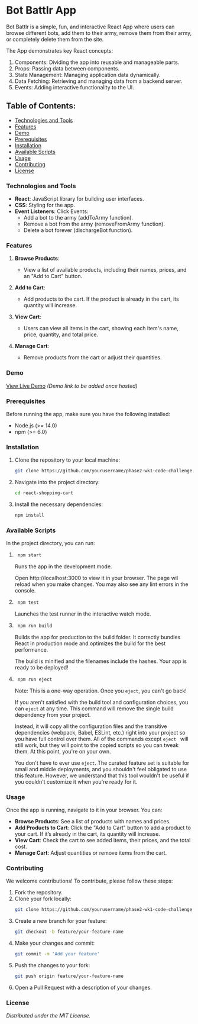 # Bot Battlr App
Bot Battlr is a simple, fun, and interactive React App where users can browse different bots, add them to their army, remove them from their army, or completely delete them from the site. 

The App demonstrates key React concepts:
1. Components: Dividing the app into reusable and manageable parts.
2. Props: Passing data between components.
3. State Management: Managing application data dynamically.
4. Data Fetching: Retrieving and managing data from a backend server.
5. Events: Adding interactive functionality to the UI.

## Table of Contents:
- [Technologies and Tools](#technologies-and-tools)
- [Features](#features)
- [Demo](#demo)
- [Prerequisites](#prerequisites)
- [Installation](#installation)
- [Available Scripts](#available-scripts)
- [Usage](#usage)
- [Contributing](#contributing)
- [License](#license)

### Technologies and Tools
- **React**: JavaScript library for building user interfaces.
- **CSS**: Styling for the app.
- **Event Listeners**: Click Events:
    - Add a bot to the army (addToArmy function).
    - Remove a bot from the army (removeFromArmy function).
    - Delete a bot forever (dischargeBot function).

### Features
1. **Browse Products**: 
   - View a list of available products, including their names, prices, and an "Add to Cart" button.
   
2. **Add to Cart**: 
   - Add products to the cart. If the product is already in the cart, its quantity will increase.
   
3. **View Cart**: 
   - Users can view all items in the cart, showing each item's name, price, quantity, and total price.
   
4. **Manage Cart**: 
   - Remove products from the cart or adjust their quantities.

### Demo
[View Live Demo](#) *(Demo link to be added once hosted)*

### Prerequisites
Before running the app, make sure you have the following installed:
- Node.js (>= 14.0)
- npm (>= 6.0)

### Installation
1. Clone the repository to your local machine:
    ```bash
    git clone https://github.com/yourusername/phase2-wk1-code-challenge.git
    ```
2. Navigate into the project directory:
    ```bash
    cd react-shopping-cart
    ```
3. Install the necessary dependencies:
    ```bash
    npm install
    ```

### Available Scripts
In the project directory, you can run:
1. ```bash
    npm start
    ```
    Runs the app in the development mode.

    Open http://localhost:3000 to view it in your browser. The page wil reload when you make changes. You may also see any lint errors in the console.
2. ```bash
    npm test
    ```
    Launches the test runner in the interactive watch mode.
3. ```bash
    npm run build
    ```
    Builds the app for production to the build folder. It correctly bundles React in production mode and optimizes the build for the best performance.

    The build is minified and the filenames include the hashes.
    Your app is ready to be deployed!
4. ```bash
    npm run eject
    ```
    Note: This is a one-way operation. Once you ```eject```, you can't go back!

    If you aren't satisfied with the build tool and configuration choices, you can ```eject``` at any time. This command will remove the single build dependency from your project.

    Instead, it will copy all the configuration files and the transitive dependencies (webpack, Babel, ESLint, etc.) right into your project so you have full control over them. All of the commands except ```eject ``` will still work, but they will point to the copied scripts so you can tweak them. At this point, you're on your own.

    You don't have to ever use ```eject```. The curated feature set is suitable for small and middle deployments, and you shouldn't feel obligated to use this feature. However, we understand that this tool wouldn't be useful if you couldn't customize it when you're ready for it.

### Usage
Once the app is running, navigate to it in your browser. You can:
- **Browse Products**: See a list of products with names and prices.
- **Add Products to Cart**: Click the "Add to Cart" button to add a product to your cart. If it’s already in the cart, its quantity will increase.
- **View Cart**: Check the cart to see added items, their prices, and the total cost.
- **Manage Cart**: Adjust quantities or remove items from the cart.

### Contributing
We welcome contributions! To contribute, please follow these steps:
1. Fork the repository.
2. Clone your fork locally:
    ```bash
    git clone https://github.com/yourusername/phase2-wk1-code-challenge.git
    ```
3. Create a new branch for your feature:
    ```bash
    git checkout -b feature/your-feature-name
    ```
4. Make your changes and commit:
    ```bash
    git commit -m 'Add your feature'
    ```
5. Push the changes to your fork:
    ```bash
    git push origin feature/your-feature-name
    ```
6. Open a Pull Request with a description of your changes.

### License
*Distributed under the MIT License.*